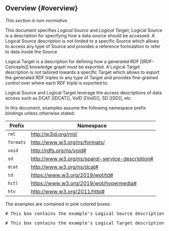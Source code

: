 ## Overview {#overview}

*This section is non-normative.*

This document specifies *Logical Source* and *Logical Target*, 
Logical Source is a description
for specifying how a data source should be accessed.
A Logical Source description is not limited to a specific Source
which allows to access any type of Source and provides a reference formulation
to refer to data inside the Source.

Logical Target is
a description for defining how a generated 
RDF [[RDF-Concepts]]
knowledge graph must be exported. 
A Logical Target description is not tailored towards a specific Target 
which allows to export the generated RDF triples to any type of Target
and provides fine-grained control over where each RDF triple is exported to.

Logical Source and Logical Target leverage
the access descriptions of data access 
such as DCAT [[DCAT]], VoID [[VoID]], SD [[SD]], etc. 

In this document, examples assume 
the following namespace prefix bindings unless otherwise stated:

| Prefix    | Namespace                                        |
| --------- | ------------------------------------------------ |
| `rml`     | http://w3id.org/rml/                             |
| `formats` | http://www.w3.org/ns/formats/                   |
| `void`    | http://rdfs.org/ns/void#                         |
| `sd`      | http://www.w3.org/ns/sparql-service-description# |
| `dcat`    | http://www.w3.org/ns/dcat#                       |
| `td`      | https://www.w3.org/2019/wot/td#                  |
| `hctl`    | https://www.w3.org/2019/wot/hypermedia#          |
| `htv`     | http://www.w3.org/2011/http#                     |

The examples are contained in pink colored boxes:

<pre class="ex-source">
# This box contains the example's Logical Source description.
</pre>

<pre class="ex-target">
# This box contains the example's Logical Target description.
</pre>
